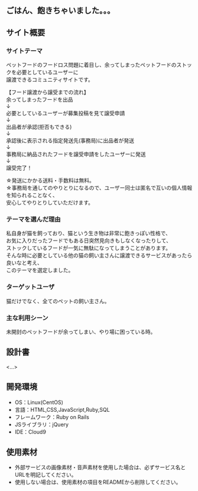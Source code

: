 ## ごはん、飽きちゃいました。。。

## サイト概要
### サイトテーマ
ペットフードのフードロス問題に着目し、余ってしまったペットフードのストックを必要としているユーザーに<br>
譲渡できるコミュニティサイトです。<br>

【フード譲渡から譲受までの流れ】<br>
余ってしまったフードを出品<br>
↓<br>
必要としているユーザーが募集投稿を見て譲受申請<br>
↓<br>
出品者が承認(拒否もできる)<br>
↓<br>
承認後に表示される指定発送先(事務局)に出品者が発送<br>
↓<br>
事務局に納品されたフードを譲受申請をしたユーザーに発送<br>
↓<br>
譲受完了！<br>

☆発送にかかる送料・手数料は無料。<br>
☆事務局を通してのやりとりになるので、ユーザー同士は匿名で互いの個人情報を知られることなく、<br>
安心してやりとりしていただけます。

### テーマを選んだ理由
私自身が猫を飼っており、猫という生き物は非常に飽きっぽい性格で、<br>
お気に入りだったフードでもある日突然見向きもしなくなったりして、<br>
ストックしているフードが一気に無駄になってしまうことがあります。<br>
そんな時に必要としている他の猫の飼い主さんに譲渡できるサービスがあったら良いなと考え、<br>
このテーマを選定しました。<br>

### ターゲットユーザ
猫だけでなく、全てのペットの飼い主さん。

### 主な利用シーン
未開封のペットフードが余ってしまい、やり場に困っている時。

## 設計書
<...>

## 開発環境
- OS：Linux(CentOS)
- 言語：HTML,CSS,JavaScript,Ruby,SQL
- フレームワーク：Ruby on Rails
- JSライブラリ：jQuery
- IDE：Cloud9

## 使用素材
- 外部サービスの画像素材・音声素材を使用した場合は、必ずサービス名とURLを明記してください。
- 使用しない場合は、使用素材の項目をREADMEから削除してください。